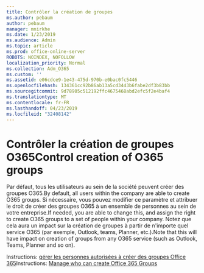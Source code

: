 ```yaml
---
title: Contrôler la création de groupes
ms.author: pebaum
author: pebaum
manager: mnirkhe
ms.date: 1/23/2019
ms.audience: Admin
ms.topic: article
ms.prod: office-online-server
ROBOTS: NOINDEX, NOFOLLOW
localization_priority: Normal
ms.collection: Adm_O365
ms.custom: ''
ms.assetid: e06cdce9-1e43-475d-970b-e0bac0fc5446
ms.openlocfilehash: 134361cc92b86ab13a5cd3443b6fabe2df3b83bb
ms.sourcegitcommit: 9d78905c512192ffc4675468abd2efc5f2e4baf4
ms.translationtype: MT
ms.contentlocale: fr-FR
ms.lasthandoff: 04/23/2019
ms.locfileid: "32408142"
---
```

# <a name="control-creation-of-o365-groups"></a><span data-ttu-id="ac885-102">Contrôler la création de groupes O365</span><span class="sxs-lookup"><span data-stu-id="ac885-102">Control creation of O365 groups</span></span>

<span data-ttu-id="ac885-103">Par défaut, tous les utilisateurs au sein de la société peuvent créer des groupes O365.</span><span class="sxs-lookup"><span data-stu-id="ac885-103">By default, all users within the company are able to create O365 groups.</span></span> <span data-ttu-id="ac885-104">Si nécessaire, vous pouvez modifier ce paramètre et attribuer le droit de créer des groupes O365 à un ensemble de personnes au sein de votre entreprise.</span><span class="sxs-lookup"><span data-stu-id="ac885-104">If needed, you are able to change this, and assign the right to create O365 groups to a set of people within your company.</span></span> <span data-ttu-id="ac885-105">Notez que cela aura un impact sur la création de groupes à partir de n'importe quel service O365 (par exemple, Outlook, teams, Planner, etc.).</span><span class="sxs-lookup"><span data-stu-id="ac885-105">Note that this will have impact on creation of groups from any O365 service (such as Outlook, Teams, Planner and so on).</span></span>
  
<span data-ttu-id="ac885-106">Instructions: [gérer les personnes autorisées à créer des groupes Office 365](https://docs.microsoft.com/office365/admin/create-groups/manage-creation-of-groups)</span><span class="sxs-lookup"><span data-stu-id="ac885-106">Instructions: [Manage who can create Office 365 Groups](https://docs.microsoft.com/office365/admin/create-groups/manage-creation-of-groups)</span></span>
